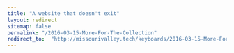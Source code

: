 ```yaml
---
title: "A website that doesn't exit"
layout: redirect
sitemap: false
permalink: "/2016-03-15-More-For-The-Collection"
redirect_to:  "http://missourivalley.tech/keyboards/2016-03-15-More-For-The-Collection"
---
```

